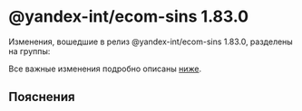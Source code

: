 # @yandex-int/ecom-sins 1.83.0

<!-- ЧЕЛОВЕЧЕСКОЕ ВСТУПЛЕНИЕ -->

Изменения, вошедшие в релиз @yandex-int/ecom-sins 1.83.0, разделены на группы:

Все важные изменения подробно описаны [ниже](#Пояснения).

## Пояснения

